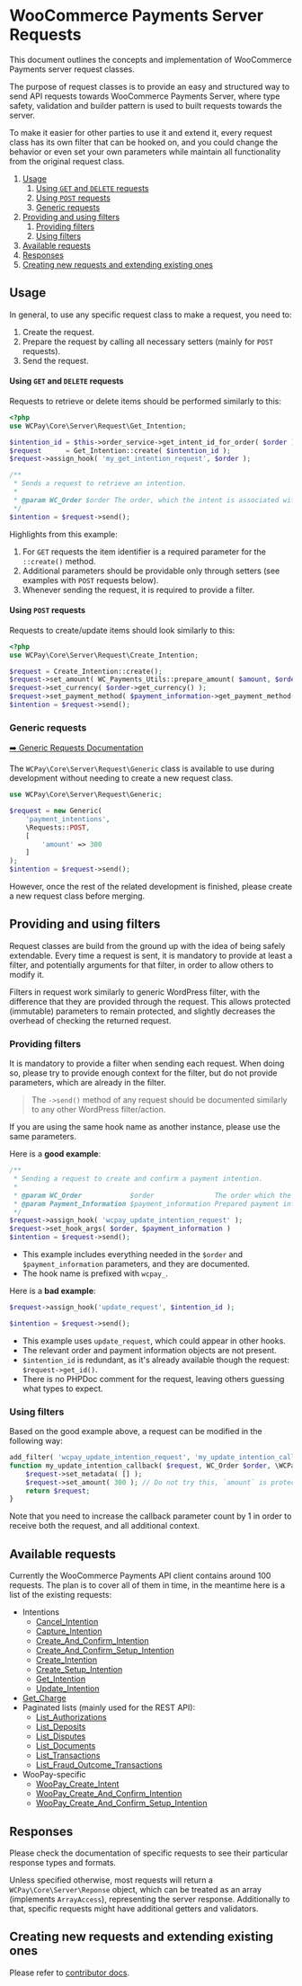 # WooCommerce Payments Server Requests

This document outlines the concepts and implementation of WooCommerce Payments server request classes.

The purpose of request classes is to provide an easy and structured way to send API requests towards WooCommerce Payments Server, where type safety, validation and builder pattern is used to built requests towards the server.

To make it easier for other parties to use it and extend it, every request class has its own filter that can be hooked on, and you could change the behavior or even set your own parameters while maintain all functionality from the original request class.

1. [Usage](#usage)
    1. [Using `GET` and `DELETE` requests](#using-get-and-delete-requests)
    1. [Using `POST` requests](#using-post-requests)
    1. [Generic requests](#generic-requests)
1. [Providing and using filters](#providing-and-using-filters)
    1. [Providing filters](#providing-filters)
    1. [Using filters](#using-filters)
1. [Available requests](#available-requests)
1. [Responses](#responses)
1. [Creating new requests and extending existing ones](#creating-new-requests-and-extending-existing-ones)

## Usage

In general, to use any specific request class to make a request, you need to:

1. Create the request.
2. Prepare the request by calling all necessary setters (mainly for `POST` requests).
3. Send the request.

#### Using `GET` and `DELETE` requests

Requests to retrieve or delete items should be performed similarly to this:

```php
<?php
use WCPay\Core\Server\Request\Get_Intention;

$intention_id = $this->order_service->get_intent_id_for_order( $order );
$request      = Get_Intention::create( $intention_id );
$request->assign_hook( 'my_get_intention_request', $order );

/**
 * Sends a request to retrieve an intention.
 * 
 * @param WC_Order $order The order, which the intent is associated with.
 */
$intention = $request->send();
```

Highlights from this example:

1. For `GET` requests the item identifier is a required parameter for the `::create()` method.
2. Additional parameters should be providable only through setters (see examples with `POST` requests below).
3. Whenever sending the request, it is required to provide a filter.

#### Using `POST` requests

Requests to create/update items should look similarly to this:

```php
<?php
use WCPay\Core\Server\Request\Create_Intention;

$request = Create_Intention::create();
$request->set_amount( WC_Payments_Utils::prepare_amount( $amount, $order->get_currency() ) );
$request->set_currency( $order->get_currency() );
$request->set_payment_method( $payment_information->get_payment_method() );
$intention = $request->send();
```

### Generic requests

[➡️ Generic Requests Documentation](request/class-generic.md)

The `WCPay\Core\Server\Request\Generic` class is available to use during development without needing to create a new request class.

```php
use WCPay\Core\Server\Request\Generic;

$request = new Generic(
	'payment_intentions',
	\Requests::POST,
	[
		'amount' => 300
	]
);
$intention = $request->send();
```

However, once the rest of the related development is finished, please create a new request class before merging.

## Providing and using filters

Request classes are build from the ground up with the idea of being safely extendable. Every time a request is sent, it is mandatory to provide at least a filter, and potentially arguments for that filter, in order to allow others to modify it.

Filters in request work similarly to generic WordPress filter, with the difference that they are provided through the request. This allows protected (immutable) parameters to remain protected, and slightly decreases the overhead of checking the returned request.

### Providing filters

It is mandatory to provide a filter when sending each request. When doing so, please try to provide enough context for the filter, but do not provide parameters, which are already in the filter.

> The `->send()` method of any request should be documented similarly to any other WordPress filter/action.

If you are using the same hook name as another instance, please use the same parameters.

Here is a **good example**:

```php
/**
 * Sending a request to create and confirm a payment intention.
 * 
 * @param WC_Order            $order               The order which the intention belongs to. 
 * @param Payment_Information $payment_information Prepared payment information from the gateway.
 */
$request->assign_hook( 'wcpay_update_intention_request' );
$request->set_hook_args( $order, $payment_information )
$intention = $request->send();
```

- This example includes everything needed in the `$order` and `$payment_information` parameters, and they are documented.
- The hook name is prefixed with `wcpay_`.

Here is a **bad example**:

```php
$request->assign_hook('update_request', $intention_id );

$intention = $request->send();
```

- This example uses `update_request`, which could appear in other hooks.
- The relevant order and payment information objects are not present.
- `$intention_id` is redundant, as it's already available though the request: `$request->get_id()`.
- There is no PHPDoc comment for the request, leaving others guessing what types to expect.

### Using filters

Based on the good example above, a request can be modified in the following way:

```php
add_filter( 'wcpay_update_intention_request', 'my_update_intention_callback', 10, 3 );
function my_update_intention_callback( $request, WC_Order $order, \WCPay\Payment_Information $payment_information ) {
	$request->set_metadata( [] );
	$request->set_amount( 300 ); // Do not try this, `amount` is protected, and cannot be modified through filters.
	return $request;
}
```

Note that you need to increase the callback parameter count by 1 in order to receive both the request, and all additional context.

## Available requests

Currently the WooCommerce Payments API client contains around 100 requests. The plan is to cover all of them in time, in the meantime here is a list of the existing requests:

- Intentions
	- [Cancel_Intention](request/class-cancel-intention.md)
	- [Capture_Intention](request/class-capture-intention.md)
	- [Create_And_Confirm_Intention](request/class-create-and-confirm-intention.md)
	- [Create_And_Confirm_Setup_Intention](request/class-create-and-confirm-setup-intention.md)
	- [Create_Intention](request/class-create-intention.md)
	- [Create_Setup_Intention](request/class-create-setup-intention.md)
	- [Get_Intention](request/class-get-intention.md)
	- [Update_Intention](request/class-update-intention.md)
- [Get_Charge](request/class-get-charge.md)
- Paginated lists (mainly used for the REST API):
	- [List_Authorizations](request/class-list-authorizations.md)
	- [List_Deposits](request/class-list-deposits.md)
	- [List_Disputes](request/class-list-disputes.md)
	- [List_Documents](request/class-list-documents.md)
	- [List_Transactions](request/class-list-transactions.md)
  - [List_Fraud_Outcome_Transactions](request/class-list-fraud-outcome-transactions.md)
- WooPay-specific
	- [WooPay_Create_Intent](request/class-woopay-create-intent.md)
	- [WooPay_Create_And_Confirm_Intention](request/class-woopay-create-and-confirm-intention.md)
	- [WooPay_Create_And_Confirm_Setup_Intention](request/class-woopay-create-and-confirm-setup-intention.md)

## Responses

Please check the documentation of specific requests to see their particular response types and formats.

Unless specified otherwise, most requests will return a `WCPay\Core\Server\Reponse` object, which can be treated as an array (implements `ArrayAccess`), representing the server response. Additionally to that, specific requests might have additional getters and validators.

## Creating new requests and extending existing ones

Please refer to [contributor docs](CONTRIBUTING.md).

